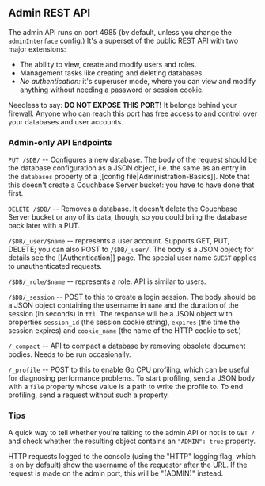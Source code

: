 ## Admin REST API

The admin API runs on port 4985 (by default, unless you change the `adminInterface` config.) It's a superset of the public REST API with two major extensions:

* The ability to view, create and modify users and roles.
* Management tasks like creating and deleting databases.
* _No authentication:_ it's superuser mode, where you can view and modify anything without needing a password or session cookie.

Needless to say: **DO NOT EXPOSE THIS PORT!** It belongs behind your firewall. Anyone who can reach this port has free access to and control over your databases and user accounts.

### Admin-only API Endpoints

`PUT /$DB/` -- Configures a new database. The body of the request should be the database configuration as a JSON object, i.e. the same as an entry in the `databases` property of a [[config file|Administration-Basics]]. Note that this doesn't create a Couchbase Server bucket: you have to have done that first.

`DELETE /$DB/` -- Removes a database. It doesn't delete the Couchbase Server bucket or any of its data, though, so you could bring the database back later with a PUT.

`/$DB/_user/$name` -- represents a user account. Supports GET, PUT, DELETE; you can also POST to `/$DB/_user/`. The body is a JSON object; for details see the [[Authentication]] page. The special user name `GUEST` applies to unauthenticated requests.

`/$DB/_role/$name` -- represents a role. API is similar to users.

`/$DB/_session` -- POST to this to create a login session. The body should be a JSON object containing the username in `name` and the duration of the session (in seconds) in `ttl`. The response will be a JSON object with properties `session_id` (the session cookie string), `expires` (the time the session expires) and `cookie_name` (the name of the HTTP cookie to set.)

`/_compact` -- API to compact a database by removing obsolete document bodies. Needs to be run occasionally.

`/_profile` -- POST to this to enable Go CPU profiling, which can be useful for diagnosing performance problems. To start profiling, send a JSON body with a `file` property whose value is a path to write the profile to. To end profiling, send a request without such a property.

### Tips

A quick way to tell whether you're talking to the admin API or not is to `GET /` and check whether the resulting object contains an `"ADMIN": true` property.

HTTP requests logged to the console (using the "HTTP" logging flag, which is on by default) show the username of the requestor after the URL. If the request is made on the admin port, this will be "(ADMIN)" instead.

